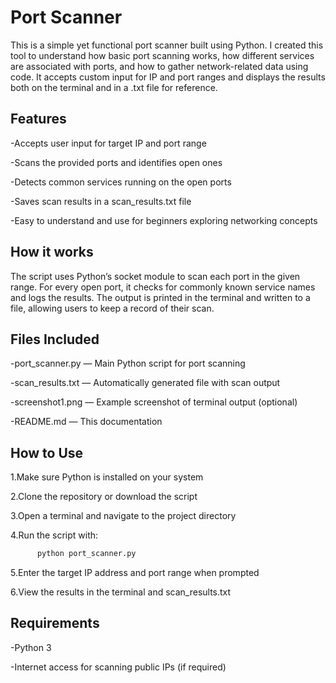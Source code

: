 # Port Scanner
This is a simple yet functional port scanner built using Python. I created this tool to understand how basic port scanning works, how different services are associated with ports, and how to gather network-related data using code. It accepts custom input for IP and port ranges and displays the results both on the terminal and in a .txt file for reference.

## Features
-Accepts user input for target IP and port range

-Scans the provided ports and identifies open ones

-Detects common services running on the open ports

-Saves scan results in a scan_results.txt file

-Easy to understand and use for beginners exploring networking concepts

## How it works
The script uses Python’s socket module to scan each port in the given range. For every open port, it checks for commonly known service names and logs the results. The output is printed in the terminal and written to a file, allowing users to keep a record of their scan.

## Files Included
-port_scanner.py — Main Python script for port scanning

-scan_results.txt — Automatically generated file with scan output

-screenshot1.png — Example screenshot of terminal output (optional)

-README.md — This documentation

## How to Use
1.Make sure Python is installed on your system

2.Clone the repository or download the script

3.Open a terminal and navigate to the project directory

4.Run the script with:
```bash
      python port_scanner.py
   ```
5.Enter the target IP address and port range when prompted

6.View the results in the terminal and scan_results.txt

## Requirements
-Python 3

-Internet access for scanning public IPs (if required)
